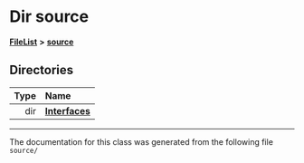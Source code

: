 

# Dir source



[**FileList**](files.md) **>** [**source**](dir_b2f33c71d4aa5e7af42a1ca61ff5af1b.md)














## Directories

| Type | Name |
| ---: | :--- |
| dir | [**Interfaces**](dir_e52260c07c5ca641bf485ae92612dd08.md) <br> |

























































------------------------------
The documentation for this class was generated from the following file `source/`

